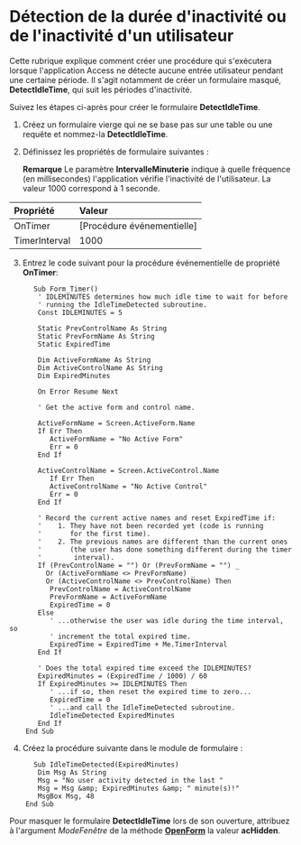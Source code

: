 
# Détection de la durée d'inactivité ou de l'inactivité d'un utilisateur

Cette rubrique explique comment créer une procédure qui s'exécutera lorsque l'application Access ne détecte aucune entrée utilisateur pendant une certaine période. Il s'agit notamment de créer un formulaire masqué,  **DetectIdleTime**, qui suit les périodes d'inactivité.

Suivez les étapes ci-après pour créer le formulaire  **DetectIdleTime**.

1. Créez un formulaire vierge qui ne se base pas sur une table ou une requête et nommez-la  **DetectIdleTime**.
    
2. Définissez les propriétés de formulaire suivantes :
    
     **Remarque**  Le paramètre  **IntervalleMinuterie** indique à quelle fréquence (en millisecondes) l'application vérifie l'inactivité de l'utilisateur. La valeur 1000 correspond à 1 seconde.


|**Propriété**|**Valeur**|
|:-----|:-----|
|OnTimer|[Procédure événementielle]|
|TimerInterval|1000|
3. Entrez le code suivant pour la procédure événementielle de propriété  **OnTimer**:
    
  ```
        Sub Form_Timer() 
         ' IDLEMINUTES determines how much idle time to wait for before 
         ' running the IdleTimeDetected subroutine. 
         Const IDLEMINUTES = 5 
 
         Static PrevControlName As String 
         Static PrevFormName As String 
         Static ExpiredTime 
 
         Dim ActiveFormName As String 
         Dim ActiveControlName As String 
         Dim ExpiredMinutes 
 
         On Error Resume Next 
 
         ' Get the active form and control name. 
 
         ActiveFormName = Screen.ActiveForm.Name 
         If Err Then 
            ActiveFormName = "No Active Form" 
            Err = 0 
         End If 
 
         ActiveControlName = Screen.ActiveControl.Name 
            If Err Then 
            ActiveControlName = "No Active Control" 
            Err = 0 
         End If 
 
         ' Record the current active names and reset ExpiredTime if: 
         '    1. They have not been recorded yet (code is running 
         '       for the first time). 
         '    2. The previous names are different than the current ones 
         '       (the user has done something different during the timer 
         '        interval). 
         If (PrevControlName = "") Or (PrevFormName = "") _ 
           Or (ActiveFormName <> PrevFormName) _ 
           Or (ActiveControlName <> PrevControlName) Then 
            PrevControlName = ActiveControlName 
            PrevFormName = ActiveFormName 
            ExpiredTime = 0 
         Else 
            ' ...otherwise the user was idle during the time interval, so 
            ' increment the total expired time. 
            ExpiredTime = ExpiredTime + Me.TimerInterval 
         End If 
 
         ' Does the total expired time exceed the IDLEMINUTES? 
         ExpiredMinutes = (ExpiredTime / 1000) / 60 
         If ExpiredMinutes >= IDLEMINUTES Then 
            ' ...if so, then reset the expired time to zero... 
            ExpiredTime = 0 
            ' ...and call the IdleTimeDetected subroutine. 
            IdleTimeDetected ExpiredMinutes 
         End If 
      End Sub
  ```

4. Créez la procédure suivante dans le module de formulaire :
    
  ```
        Sub IdleTimeDetected(ExpiredMinutes) 
         Dim Msg As String 
         Msg = "No user activity detected in the last " 
         Msg = Msg &amp; ExpiredMinutes &amp; " minute(s)!" 
         MsgBox Msg, 48 
      End Sub
  ```

Pour masquer le formulaire  **DetectIdleTime** lors de son ouverture, attribuez à l'argument _ModeFenêtre_ de la méthode **[OpenForm](A1C9D3A9-2AF8-C30A-ACB0-6428C70DCDB0.md)** la valeur **acHidden**.
